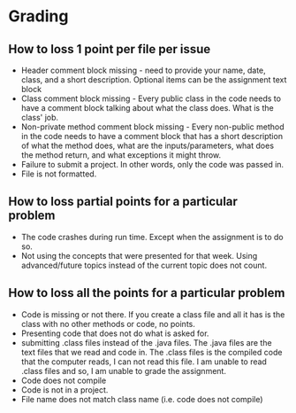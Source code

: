 # Grading

## How to loss 1 point per file per issue

-   Header comment block missing - need to provide your name, date, class, and a
    short description. Optional items can be the assignment text block
-   Class comment block missing - Every public class in the code needs to have a
    comment block talking about what the class does. What is the class' job.
-   Non-private method comment block missing - Every non-public method in the
    code needs to have a comment block that has a short description of what the
    method does, what are the inputs/parameters, what does the method return, and
    what exceptions it might throw.
-   Failure to submit a project. In other words, only the code was passed in.
-   File is not formatted.

## How to loss partial points for a particular problem

-   The code crashes during run time. Except when the assignment is to do so.
-   Not using the concepts that were presented for that week. Using advanced/future
    topics instead of the current topic does not count.

## How to loss all the points for a particular problem

-   Code is missing or not there. If you create a class file and all it has is
    the class with no other methods or code, no points.
-   Presenting code that does not do what is asked for.
-   submitting .class files instead of the .java files. The .java files are the
    text files that we read and code in. The .class files is the compiled code that
    the computer reads, I can not read this file. I am unable to read .class files
    and so, I am unable to grade the assignment.
-   Code does not compile
-   Code is not in a project.
-   File name does not match class name (i.e. code does not compile)
